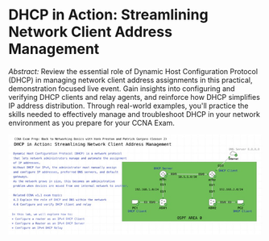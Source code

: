 # DHCP in Action: Streamlining Network Client Address Management

*Abstract:* Review the essential role of Dynamic Host Configuration Protocol (DHCP) in managing network client address assignments in this practical, demonstration focused live event. Gain insights into configuring and verifying DHCP clients and relay agents, and reinforce how DHCP simplifies IP address distribution. Through real-world examples, you'll practice the skills needed to effectively manage and troubleshoot DHCP in your network environment as you prepare for your CCNA Exam.

![](s2e1-dhcp.jpeg)